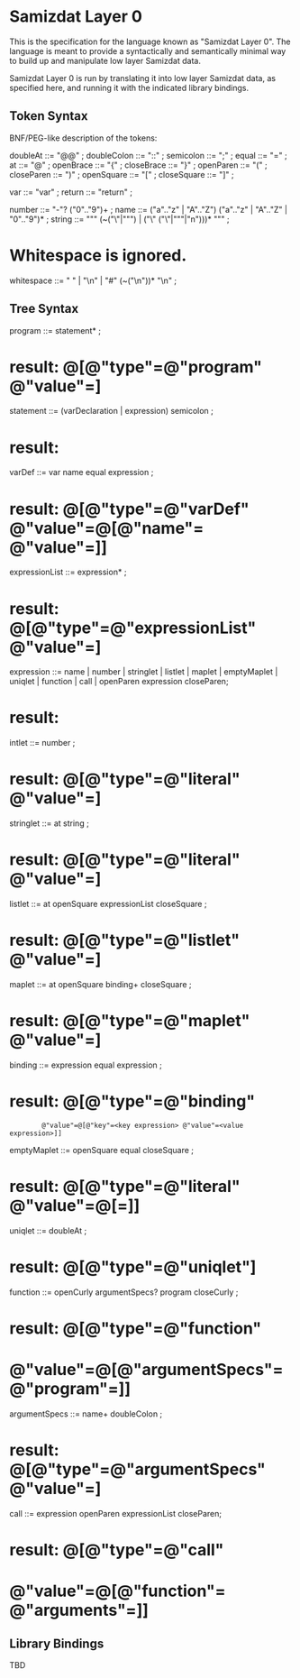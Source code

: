 Samizdat Layer 0
================

This is the specification for the language known as "Samizdat Layer 0".
The language is meant to provide a syntactically and semantically
minimal way to build up and manipulate low layer Samizdat data.

Samizdat Layer 0 is run by translating it into low layer Samizdat
data, as specified here, and running it with the indicated library
bindings.


Token Syntax
------------

BNF/PEG-like description of the tokens:

doubleAt    ::= "@@" ;
doubleColon ::= "::" ;
semicolon   ::= ";" ;
equal       ::= "=" ;
at          ::= "@" ;
openBrace   ::= "{" ;
closeBrace  ::= "}" ;
openParen   ::= "(" ;
closeParen  ::= ")" ;
openSquare  ::= "[" ;
closeSquare ::= "]" ;

var    ::= "var" ;
return ::= "return" ;

number     ::= "-"? ("0".."9")+ ;
name       ::= ("a".."z" | "A".."Z") ("a".."z" | "A".."Z" | "0".."9")* ;
string     ::= "\"" (~("\\"|"\"") | ("\\" ("\\"|"\""|"n")))* "\"" ;

# Whitespace is ignored.
whitespace ::= " " | "\n" | "#" (~("\n"))* "\n" ;


Tree Syntax
-----------

program ::= statement* ;
# result: @[@"type"=@"program" @"value"=<listlet of statements>]

statement ::= (varDeclaration | expression) semicolon ;
# result: <same as whatever was parsed>

varDef ::= var name equal expression ;
# result: @[@"type"=@"varDef" @"value"=@[@"name"=<name> @"value"=<expression>]]

expressionList ::= expression* ;
# result: @[@"type"=@"expressionList" @"value"=<listlet of expressions>]

expression ::=
    name | number | stringlet | listlet | maplet | emptyMaplet |
    uniqlet | function | call | openParen expression closeParen;
# result: <same as whatever was parsed>

intlet ::= number ;
# result: @[@"type"=@"literal" @"value"=<intlet of number>]

stringlet ::= at string ;
# result: @[@"type"=@"literal" @"value"=<listlet of characters>]

listlet ::= at openSquare expressionList closeSquare ;
# result: @[@"type"=@"listlet" @"value"=<listlet of expressions>]

maplet ::= at openSquare binding+ closeSquare ;
# result: @[@"type"=@"maplet" @"value"=<listlet of bindings>]

binding ::= expression equal expression ;
# result: @[@"type"=@"binding"
            @"value"=@[@"key"=<key expression> @"value"=<value expression>]]

emptyMaplet ::= openSquare equal closeSquare ;
# result: @[@"type"=@"literal" @"value"=@[=]]

uniqlet ::= doubleAt ;
# result: @[@"type"=@"uniqlet"]

function ::= openCurly argumentSpecs? program closeCurly ;
# result: @[@"type"=@"function"
#           @"value"=@[@"argumentSpecs"=<argument specs> @"program"=<program>]]

argumentSpecs ::= name+ doubleColon ;
# result: @[@"type"=@"argumentSpecs" @"value"=<listlet of names>]

call ::= expression openParen expressionList closeParen;
# result: @[@"type"=@"call"
#           @"value"=@[@"function"=<expression> @"arguments"=<expr list>]]


Library Bindings
----------------

TBD
